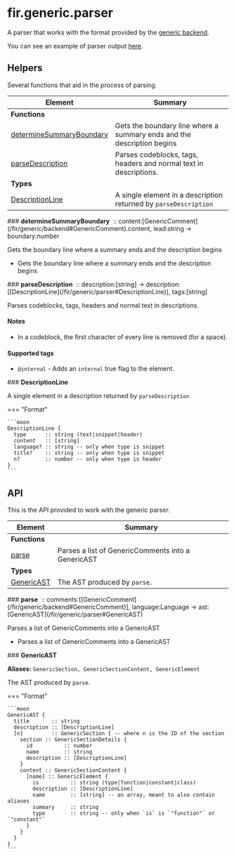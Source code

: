 # fir.generic.parser

A parser that works with the format provided by the [generic backend](/fir/generic/backend).

You can see an example of parser output [here](/fir/examples/generic-parser.html).

## Helpers

Several functions that aid in the process of parsing.

| Element | Summary |
|---------|---------|
| **Functions** |  |
| [determineSummaryBoundary](#determineSummaryBoundary) | Gets the boundary line where a summary ends and the description begins |
| [parseDescription](#parseDescription) | Parses codeblocks, tags, headers and normal text in descriptions. |
| **Types** |  |
| [DescriptionLine](#DescriptionLine) | A single element in a description returned by `parseDescription` |

<div markdown class='fir-symbol fancy-scrollbar'>
### <strong>determineSummaryBoundary</strong>&nbsp;
<span class='annotate'>:: content:[GenericComment](/fir/generic/backend#GenericComment).content, lead:string -> boundary:number</span>
</div>


Gets the boundary line where a summary ends and the description begins

- Gets the boundary line where a summary ends and the description begins

<div markdown class='fir-symbol fancy-scrollbar'>
### <strong>parseDescription</strong>&nbsp;
<span class='annotate'>:: description:[string] -> description:[[DescriptionLine](/fir/generic/parser#DescriptionLine)], tags:[string]</span>
</div>


Parses codeblocks, tags, headers and normal text in descriptions.


#### Notes

- In a codeblock, the first character of every line is removed (for a space).

#### Supported tags

- `@internal` - Adds an `internal` true flag to the element.

<div markdown class='fir-symbol fancy-scrollbar'>
### <strong>DescriptionLine</strong>&nbsp;
</div>

A single element in a description returned by `parseDescription`


=== "Format"

    ```moon
    DescriptionLine {
      type      :: string (text|snippet|header)
      content   :: [string]
      language? :: string -- only when type is snippet
      title?    :: string -- only when type is snippet
      n?        :: number -- only when type is header
    }
    ```


## API

This is the API provided to work with the generic parser.

| Element | Summary |
|---------|---------|
| **Functions** |  |
| [parse](#parse) | Parses a list of GenericComments into a GenericAST |
| **Types** |  |
| [GenericAST](#GenericAST) | The AST produced by `parse`. |

<div markdown class='fir-symbol fancy-scrollbar'>
### <strong>parse</strong>&nbsp;
<span class='annotate'>:: comments:[[GenericComment](/fir/generic/backend#GenericComment)], language:Language -> ast:[GenericAST](/fir/generic/parser#GenericAST)</span>
</div>


Parses a list of GenericComments into a GenericAST

- Parses a list of GenericComments into a GenericAST

<div markdown class='fir-symbol fancy-scrollbar'>
### <strong>GenericAST</strong>&nbsp;
</div>

**Aliases:** `GenericSection, GenericSectionContent, GenericElement`

The AST produced by `parse`.


=== "Format"

    ```moon
    GenericAST {
      title       :: string
      description :: [DescriptionLine]
      [n]         :: GenericSection { -- where n is the ID of the section
        section :: GenericSectionDetails {
          id          :: number
          name        :: string
          description :: [DescriptionLine]
        }
        content :: GenericSectionContent {
          [name] :: GenericElement {
            is          :: string (type|function|constant|class)
            description :: [DescriptionLine]
            name        :: [string] -- an array, meant to also contain aliases
            summary     :: string
            type        :: string -- only when `is` is `"function"` or `"constant"`
          }
        }
      }
    }
    ```

